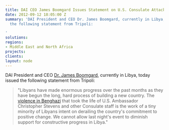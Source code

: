 ```yaml
---
title: DAI CEO James Boomgard Issues Statement on U.S. Consulate Attack in Libya
date: 2012-09-12 18:05:00 Z
summary: 'DAI President and CEO Dr. James Boomgard, currently in Libya, today issued
  the following statement from Tripoli:

'
solutions: 
regions:
- Middle East and North Africa
projects: 
clients: 
layout: node
---
```


DAI President and CEO [Dr. James Boomgard][1], currently in Libya, today issued the following statement from Tripoli:

> "Libyans have made enormous progress over the past months as they have begun the long, hard process of building a new country. The [violence in Benghazi][2] that took the life of U.S. Ambassador Christopher Stevens and other Consulate staff is the work of a tiny minority of Libyans intent on derailing the country's commitment to positive change. We cannot allow last night's event to diminish support for constructive progress in Libya."

[1]: /who-we-are/leadership/james-boomgard
[2]: http://www.nytimes.com/2012/09/13/world/middleeast/us-envoy-to-libya-is-reported-killed.html?pagewanted=all
